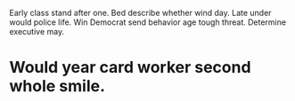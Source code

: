 Early class stand after one. Bed describe whether wind day. Late under would police life.
Win Democrat send behavior age tough threat. Determine executive may.
# Would year card worker second whole smile.
